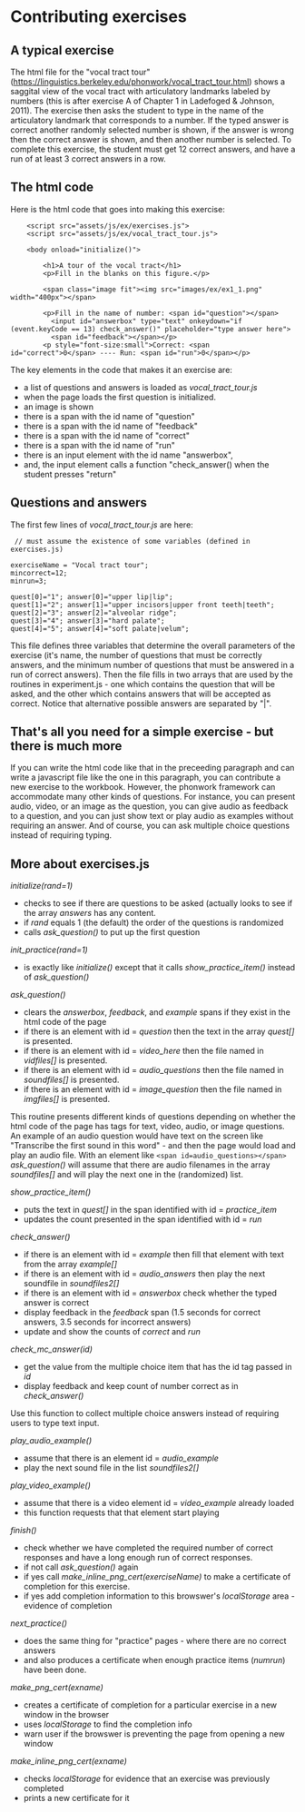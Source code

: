 # Contributing exercises #

## A typical exercise ##

The html file for the "vocal tract tour" (https://linguistics.berkeley.edu/phonwork/vocal_tract_tour.html) shows 
a saggital view of the vocal tract with articulatory landmarks labeled by numbers (this is after exercise A 
of Chapter 1 in Ladefoged & Johnson, 2011).  The exercise then asks the student to type in the name of 
the articulatory landmark that corresponds to a number.  If the typed answer is correct another randomly selected 
number is shown, if the answer is wrong then the correct answer is shown, and then another number is selected. 
To complete this exercise, the student must get 12 correct answers, and have a run of at least 3 correct answers 
in a row.

## The html code ##

Here is the html code that goes into making this exercise:

```
    <script src="assets/js/ex/exercises.js">
    <script src="assets/js/ex/vocal_tract_tour.js">

    <body onload="initialize()">

        <h1>A tour of the vocal tract</h1>
        <p>Fill in the blanks on this figure.</p>
        
        <span class="image fit"><img src="images/ex/ex1_1.png" width="400px"></span>
        
        <p>Fill in the name of number: <span id="question"></span>
          <input id="answerbox" type="text" onkeydown="if (event.keyCode == 13) check_answer()" placeholder="type answer here">
          <span id="feedback"></span></p>
        <p style="font-size:small">Correct: <span id="correct">0</span> ---- Run: <span id="run">0</span></p>   
```

The key elements in the code that makes it an exercise are:
  - a list of questions and answers is loaded as *vocal_tract_tour.js*
  - when the page loads the first question is initialized.
  - an image is shown
  - there is a span with the id name of "question"
  - there is a span with the id name of "feedback"
  - there is a span with the id name of "correct"
  - there is a span with the id name of "run"
  - there is an input element with the id name "answerbox", 
  - and, the input element calls a function "check_answer() when the student presses "return"
  
## Questions and answers ##
       
The first few lines of *vocal_tract_tour.js* are here:

```
 // must assume the existence of some variables (defined in exercises.js)

exerciseName = "Vocal tract tour";
mincorrect=12;
minrun=3;

quest[0]="1"; answer[0]="upper lip|lip";
quest[1]="2"; answer[1]="upper incisors|upper front teeth|teeth";
quest[2]="3"; answer[2]="alveolar ridge";
quest[3]="4"; answer[3]="hard palate";
quest[4]="5"; answer[4]="soft palate|velum";
```

This file defines three variables that determine the overall parameters of the exercise (it's name, the number of questions that must be correctly answers, 
and the minimum number of questions that must be answered in a run of correct answers).   Then the file fills in two arrays that are used by the routines in 
experiment.js - one which contains the question that will be asked, and the other which contains answers that will be accepted as correct.  Notice that 
alternative possible answers are separated by "|".  

## That's all you need for a simple exercise - but there is much more ##

If you can write the html code like that in the preceeding paragraph and can write a javascript file 
like the one in this paragraph, you can contribute a new exercise to the workbook.  However, the phonwork framework 
can accommodate many other kinds of questions.  For instance, you can present audio, video, or an image as the question, 
you can give audio as feedback to a question, and you can just show text or play audio as examples without requiring 
an answer.  And of course, you can ask multiple choice questions instead of requiring typing.

## More about exercises.js ##

*initialize(rand=1)* 
  - checks to see if there are questions to be asked (actually looks to see if the array *answers* has any content.  
  - if *rand* equals 1 (the default) the order of the questions is randomized
  - calls *ask_question()* to put up the first question

*init_practice(rand=1)*
  - is exactly like *initialize()* except that it calls *show_practice_item()* instead of *ask_question()*
  
*ask_question()*  

  - clears the *answerbox*, *feedback*, and *example* spans if they exist in the html code of the page
  - if there is an element with id = *question* then the text in the array *quest[]* is presented.
  - if there is an element with id = *video_here* then the file named in *vidfiles[]* is presented.
  - if there is an element with id = *audio_questions* then the file named in *soundfiles[]* is presented.
  - if there is an element with id = *image_question* then the file named in *imgfiles[]* is presented.

This routine presents different kinds of questions depending on whether the html code of the page 
has tags for text, video, audio, or image questions.  An example of an audio question would have text on the screen 
like "Transcribe the first sound in this word" - and then the page would load and play an audio file.  With an element 
like `<span id=audio_questions></span>` *ask_question()* will assume that there are audio filenames in the array 
*soundfiles[]* and will play the next one in the (randomized) list.  

*show_practice_item()*
  - puts the text in *quest[]* in the span identified with id = *practice_item*
  - updates the count presented in the span identified with id = *run*

*check_answer()*
  - if there is an element with id = *example* then fill that element with text from the array *example[]*
  - if there is an element with id = *audio_answers* then play the next soundfile in *soundfiles2[]*
  - if there is an element with id = *answerbox* check whether the typed answer is correct
  - display feedback in the *feedback* span (1.5 seconds for correct answers, 3.5 seconds for incorrect answers)
  - update and show the counts of *correct* and *run*

*check_mc_answer(id)*
  - get the value from the multiple choice item that has the id tag passed in *id*
  - display feedback and keep count of number correct as in *check_answer()*

Use this function to collect multiple choice answers instead of requiring users to type text input. 

*play_audio_example()*
  - assume that there is an element id = *audio_example*
  - play the next sound file in the list *soundfiles2[]*

*play_video_example()*
  - assume that there is a video element id = *video_example* already loaded
  - this function requests that that element start playing

*finish()*
  - check whether we have completed the required number of correct responses and have a long enough run of correct responses.
  - if not call *ask_question()* again
  - if yes call *make_inline_png_cert(exerciseName)* to make a certificate of completion for this exercise.
  - if yes add completion information to this browswer's *localStorage* area - evidence of completion

*next_practice()*
  - does the same thing for "practice" pages - where there are no correct answers
  - and also produces a certificate when enough practice items (*numrun*) have been done.

*make_png_cert(exname)*
  - creates a certificate of completion for a particular exercise in a new window in the browser
  - uses *localStorage* to find the completion info
  - warn user if the browswer is preventing the page from opening a new window

*make_inline_png_cert(exname)*
  - checks *localStorage* for evidence that an exercise was previously completed
  - prints a new certificate for it


